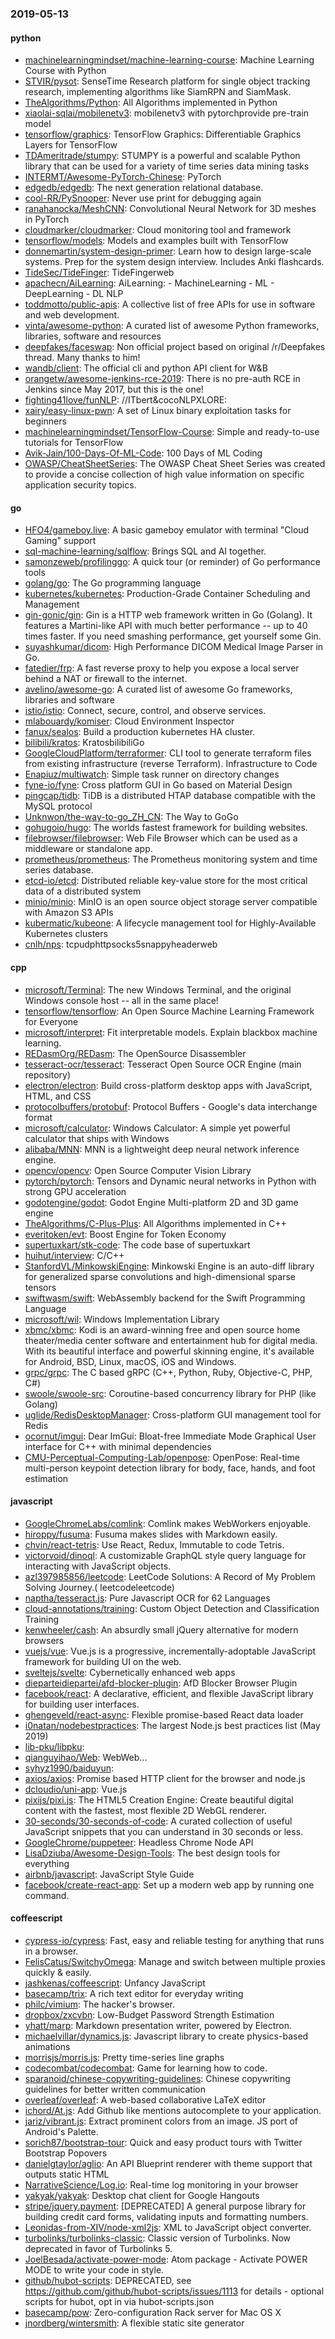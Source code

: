 ### 2019-05-13

#### python
* [machinelearningmindset/machine-learning-course](https://github.com/machinelearningmindset/machine-learning-course):  Machine Learning Course with Python
* [STVIR/pysot](https://github.com/STVIR/pysot): SenseTime Research platform for single object tracking research, implementing algorithms like SiamRPN and SiamMask.
* [TheAlgorithms/Python](https://github.com/TheAlgorithms/Python): All Algorithms implemented in Python
* [xiaolai-sqlai/mobilenetv3](https://github.com/xiaolai-sqlai/mobilenetv3): mobilenetv3 with pytorchprovide pre-train model
* [tensorflow/graphics](https://github.com/tensorflow/graphics): TensorFlow Graphics: Differentiable Graphics Layers for TensorFlow
* [TDAmeritrade/stumpy](https://github.com/TDAmeritrade/stumpy): STUMPY is a powerful and scalable Python library that can be used for a variety of time series data mining tasks
* [INTERMT/Awesome-PyTorch-Chinese](https://github.com/INTERMT/Awesome-PyTorch-Chinese): PyTorch
* [edgedb/edgedb](https://github.com/edgedb/edgedb): The next generation relational database.
* [cool-RR/PySnooper](https://github.com/cool-RR/PySnooper): Never use print for debugging again
* [ranahanocka/MeshCNN](https://github.com/ranahanocka/MeshCNN): Convolutional Neural Network for 3D meshes in PyTorch
* [cloudmarker/cloudmarker](https://github.com/cloudmarker/cloudmarker): Cloud monitoring tool and framework
* [tensorflow/models](https://github.com/tensorflow/models): Models and examples built with TensorFlow
* [donnemartin/system-design-primer](https://github.com/donnemartin/system-design-primer): Learn how to design large-scale systems. Prep for the system design interview. Includes Anki flashcards.
* [TideSec/TideFinger](https://github.com/TideSec/TideFinger): TideFingerweb
* [apachecn/AiLearning](https://github.com/apachecn/AiLearning): AiLearning:  - MachineLearning - ML - DeepLearning - DL NLP
* [toddmotto/public-apis](https://github.com/toddmotto/public-apis): A collective list of free APIs for use in software and web development.
* [vinta/awesome-python](https://github.com/vinta/awesome-python): A curated list of awesome Python frameworks, libraries, software and resources
* [deepfakes/faceswap](https://github.com/deepfakes/faceswap): Non official project based on original /r/Deepfakes thread. Many thanks to him!
* [wandb/client](https://github.com/wandb/client): The official cli and python API client for W&B
* [orangetw/awesome-jenkins-rce-2019](https://github.com/orangetw/awesome-jenkins-rce-2019): There is no pre-auth RCE in Jenkins since May 2017, but this is the one!
* [fighting41love/funNLP](https://github.com/fighting41love/funNLP): //ITbert&cocoNLPXLORE:
* [xairy/easy-linux-pwn](https://github.com/xairy/easy-linux-pwn): A set of Linux binary exploitation tasks for beginners
* [machinelearningmindset/TensorFlow-Course](https://github.com/machinelearningmindset/TensorFlow-Course): Simple and ready-to-use tutorials for TensorFlow
* [Avik-Jain/100-Days-Of-ML-Code](https://github.com/Avik-Jain/100-Days-Of-ML-Code): 100 Days of ML Coding
* [OWASP/CheatSheetSeries](https://github.com/OWASP/CheatSheetSeries): The OWASP Cheat Sheet Series was created to provide a concise collection of high value information on specific application security topics.

#### go
* [HFO4/gameboy.live](https://github.com/HFO4/gameboy.live):  A basic gameboy emulator with terminal "Cloud Gaming" support
* [sql-machine-learning/sqlflow](https://github.com/sql-machine-learning/sqlflow): Brings SQL and AI together.
* [samonzeweb/profilinggo](https://github.com/samonzeweb/profilinggo): A quick tour (or reminder) of Go performance tools
* [golang/go](https://github.com/golang/go): The Go programming language
* [kubernetes/kubernetes](https://github.com/kubernetes/kubernetes): Production-Grade Container Scheduling and Management
* [gin-gonic/gin](https://github.com/gin-gonic/gin): Gin is a HTTP web framework written in Go (Golang). It features a Martini-like API with much better performance -- up to 40 times faster. If you need smashing performance, get yourself some Gin.
* [suyashkumar/dicom](https://github.com/suyashkumar/dicom): High Performance DICOM Medical Image Parser in Go.
* [fatedier/frp](https://github.com/fatedier/frp): A fast reverse proxy to help you expose a local server behind a NAT or firewall to the internet.
* [avelino/awesome-go](https://github.com/avelino/awesome-go): A curated list of awesome Go frameworks, libraries and software
* [istio/istio](https://github.com/istio/istio): Connect, secure, control, and observe services.
* [mlabouardy/komiser](https://github.com/mlabouardy/komiser):  Cloud Environment Inspector  
* [fanux/sealos](https://github.com/fanux/sealos): Build a production kubernetes HA cluster.
* [bilibili/kratos](https://github.com/bilibili/kratos): KratosbilibiliGo
* [GoogleCloudPlatform/terraformer](https://github.com/GoogleCloudPlatform/terraformer): CLI tool to generate terraform files from existing infrastructure (reverse Terraform). Infrastructure to Code
* [Enapiuz/multiwatch](https://github.com/Enapiuz/multiwatch): Simple task runner on directory changes
* [fyne-io/fyne](https://github.com/fyne-io/fyne): Cross platform GUI in Go based on Material Design
* [pingcap/tidb](https://github.com/pingcap/tidb): TiDB is a distributed HTAP database compatible with the MySQL protocol
* [Unknwon/the-way-to-go_ZH_CN](https://github.com/Unknwon/the-way-to-go_ZH_CN): The Way to GoGo 
* [gohugoio/hugo](https://github.com/gohugoio/hugo): The worlds fastest framework for building websites.
* [filebrowser/filebrowser](https://github.com/filebrowser/filebrowser):  Web File Browser which can be used as a middleware or standalone app.
* [prometheus/prometheus](https://github.com/prometheus/prometheus): The Prometheus monitoring system and time series database.
* [etcd-io/etcd](https://github.com/etcd-io/etcd): Distributed reliable key-value store for the most critical data of a distributed system
* [minio/minio](https://github.com/minio/minio): MinIO is an open source object storage server compatible with Amazon S3 APIs
* [kubermatic/kubeone](https://github.com/kubermatic/kubeone): A lifecycle management tool for Highly-Available Kubernetes clusters
* [cnlh/nps](https://github.com/cnlh/nps): tcpudphttpsocks5snappyheaderweb

#### cpp
* [microsoft/Terminal](https://github.com/microsoft/Terminal): The new Windows Terminal, and the original Windows console host -- all in the same place!
* [tensorflow/tensorflow](https://github.com/tensorflow/tensorflow): An Open Source Machine Learning Framework for Everyone
* [microsoft/interpret](https://github.com/microsoft/interpret): Fit interpretable models. Explain blackbox machine learning.
* [REDasmOrg/REDasm](https://github.com/REDasmOrg/REDasm): The OpenSource Disassembler
* [tesseract-ocr/tesseract](https://github.com/tesseract-ocr/tesseract): Tesseract Open Source OCR Engine (main repository)
* [electron/electron](https://github.com/electron/electron): Build cross-platform desktop apps with JavaScript, HTML, and CSS
* [protocolbuffers/protobuf](https://github.com/protocolbuffers/protobuf): Protocol Buffers - Google's data interchange format
* [microsoft/calculator](https://github.com/microsoft/calculator): Windows Calculator: A simple yet powerful calculator that ships with Windows
* [alibaba/MNN](https://github.com/alibaba/MNN): MNN is a lightweight deep neural network inference engine.
* [opencv/opencv](https://github.com/opencv/opencv): Open Source Computer Vision Library
* [pytorch/pytorch](https://github.com/pytorch/pytorch): Tensors and Dynamic neural networks in Python with strong GPU acceleration
* [godotengine/godot](https://github.com/godotengine/godot): Godot Engine  Multi-platform 2D and 3D game engine
* [TheAlgorithms/C-Plus-Plus](https://github.com/TheAlgorithms/C-Plus-Plus): All Algorithms implemented in C++
* [everitoken/evt](https://github.com/everitoken/evt): Boost Engine for Token Economy
* [supertuxkart/stk-code](https://github.com/supertuxkart/stk-code): The code base of supertuxkart
* [huihut/interview](https://github.com/huihut/interview):  C/C++
* [StanfordVL/MinkowskiEngine](https://github.com/StanfordVL/MinkowskiEngine): Minkowski Engine is an auto-diff library for generalized sparse convolutions and high-dimensional sparse tensors
* [swiftwasm/swift](https://github.com/swiftwasm/swift): WebAssembly backend for the Swift Programming Language
* [microsoft/wil](https://github.com/microsoft/wil): Windows Implementation Library
* [xbmc/xbmc](https://github.com/xbmc/xbmc): Kodi is an award-winning free and open source home theater/media center software and entertainment hub for digital media. With its beautiful interface and powerful skinning engine, it's available for Android, BSD, Linux, macOS, iOS and Windows.
* [grpc/grpc](https://github.com/grpc/grpc): The C based gRPC (C++, Python, Ruby, Objective-C, PHP, C#)
* [swoole/swoole-src](https://github.com/swoole/swoole-src):  Coroutine-based concurrency library for PHP (like Golang)
* [uglide/RedisDesktopManager](https://github.com/uglide/RedisDesktopManager):  Cross-platform GUI management tool for Redis
* [ocornut/imgui](https://github.com/ocornut/imgui): Dear ImGui: Bloat-free Immediate Mode Graphical User interface for C++ with minimal dependencies
* [CMU-Perceptual-Computing-Lab/openpose](https://github.com/CMU-Perceptual-Computing-Lab/openpose): OpenPose: Real-time multi-person keypoint detection library for body, face, hands, and foot estimation

#### javascript
* [GoogleChromeLabs/comlink](https://github.com/GoogleChromeLabs/comlink): Comlink makes WebWorkers enjoyable.
* [hiroppy/fusuma](https://github.com/hiroppy/fusuma): Fusuma makes slides with Markdown easily.
* [chvin/react-tetris](https://github.com/chvin/react-tetris): Use React, Redux, Immutable to code Tetris. 
* [victorvoid/dinoql](https://github.com/victorvoid/dinoql): A customizable GraphQL style query language for interacting with JavaScript objects.
* [azl397985856/leetcode](https://github.com/azl397985856/leetcode): LeetCode Solutions: A Record of My Problem Solving Journey.( leetcodeleetcode)
* [naptha/tesseract.js](https://github.com/naptha/tesseract.js): Pure Javascript OCR for 62 Languages 
* [cloud-annotations/training](https://github.com/cloud-annotations/training):  Custom Object Detection and Classification Training
* [kenwheeler/cash](https://github.com/kenwheeler/cash): An absurdly small jQuery alternative for modern browsers
* [vuejs/vue](https://github.com/vuejs/vue):  Vue.js is a progressive, incrementally-adoptable JavaScript framework for building UI on the web.
* [sveltejs/svelte](https://github.com/sveltejs/svelte): Cybernetically enhanced web apps
* [dieparteidiepartei/afd-blocker-plugin](https://github.com/dieparteidiepartei/afd-blocker-plugin): AfD Blocker Browser Plugin
* [facebook/react](https://github.com/facebook/react): A declarative, efficient, and flexible JavaScript library for building user interfaces.
* [ghengeveld/react-async](https://github.com/ghengeveld/react-async):  Flexible promise-based React data loader
* [i0natan/nodebestpractices](https://github.com/i0natan/nodebestpractices):  The largest Node.js best practices list (May 2019)
* [lib-pku/libpku](https://github.com/lib-pku/libpku): 
* [qianguyihao/Web](https://github.com/qianguyihao/Web): WebWeb...
* [syhyz1990/baiduyun](https://github.com/syhyz1990/baiduyun):  
* [axios/axios](https://github.com/axios/axios): Promise based HTTP client for the browser and node.js
* [dcloudio/uni-app](https://github.com/dcloudio/uni-app):  Vue.js 
* [pixijs/pixi.js](https://github.com/pixijs/pixi.js): The HTML5 Creation Engine: Create beautiful digital content with the fastest, most flexible 2D WebGL renderer.
* [30-seconds/30-seconds-of-code](https://github.com/30-seconds/30-seconds-of-code): A curated collection of useful JavaScript snippets that you can understand in 30 seconds or less.
* [GoogleChrome/puppeteer](https://github.com/GoogleChrome/puppeteer): Headless Chrome Node API
* [LisaDziuba/Awesome-Design-Tools](https://github.com/LisaDziuba/Awesome-Design-Tools): The best design tools for everything 
* [airbnb/javascript](https://github.com/airbnb/javascript): JavaScript Style Guide
* [facebook/create-react-app](https://github.com/facebook/create-react-app): Set up a modern web app by running one command.

#### coffeescript
* [cypress-io/cypress](https://github.com/cypress-io/cypress): Fast, easy and reliable testing for anything that runs in a browser.
* [FelisCatus/SwitchyOmega](https://github.com/FelisCatus/SwitchyOmega): Manage and switch between multiple proxies quickly & easily.
* [jashkenas/coffeescript](https://github.com/jashkenas/coffeescript): Unfancy JavaScript
* [basecamp/trix](https://github.com/basecamp/trix): A rich text editor for everyday writing
* [philc/vimium](https://github.com/philc/vimium): The hacker's browser.
* [dropbox/zxcvbn](https://github.com/dropbox/zxcvbn): Low-Budget Password Strength Estimation
* [yhatt/marp](https://github.com/yhatt/marp): Markdown presentation writer, powered by Electron.
* [michaelvillar/dynamics.js](https://github.com/michaelvillar/dynamics.js): Javascript library to create physics-based animations
* [morrisjs/morris.js](https://github.com/morrisjs/morris.js): Pretty time-series line graphs
* [codecombat/codecombat](https://github.com/codecombat/codecombat): Game for learning how to code.
* [sparanoid/chinese-copywriting-guidelines](https://github.com/sparanoid/chinese-copywriting-guidelines): Chinese copywriting guidelines for better written communication
* [overleaf/overleaf](https://github.com/overleaf/overleaf): A web-based collaborative LaTeX editor
* [ichord/At.js](https://github.com/ichord/At.js): Add Github like mentions autocomplete to your application.
* [jariz/vibrant.js](https://github.com/jariz/vibrant.js): Extract prominent colors from an image. JS port of Android's Palette.
* [sorich87/bootstrap-tour](https://github.com/sorich87/bootstrap-tour): Quick and easy product tours with Twitter Bootstrap Popovers
* [danielgtaylor/aglio](https://github.com/danielgtaylor/aglio): An API Blueprint renderer with theme support that outputs static HTML
* [NarrativeScience/Log.io](https://github.com/NarrativeScience/Log.io): Real-time log monitoring in your browser
* [yakyak/yakyak](https://github.com/yakyak/yakyak): Desktop chat client for Google Hangouts
* [stripe/jquery.payment](https://github.com/stripe/jquery.payment): [DEPRECATED] A general purpose library for building credit card forms, validating inputs and formatting numbers.
* [Leonidas-from-XIV/node-xml2js](https://github.com/Leonidas-from-XIV/node-xml2js): XML to JavaScript object converter.
* [turbolinks/turbolinks-classic](https://github.com/turbolinks/turbolinks-classic): Classic version of Turbolinks. Now deprecated in favor of Turbolinks 5.
* [JoelBesada/activate-power-mode](https://github.com/JoelBesada/activate-power-mode): Atom package - Activate POWER MODE to write your code in style.
* [github/hubot-scripts](https://github.com/github/hubot-scripts): DEPRECATED, see https://github.com/github/hubot-scripts/issues/1113 for details - optional scripts for hubot, opt in via hubot-scripts.json
* [basecamp/pow](https://github.com/basecamp/pow): Zero-configuration Rack server for Mac OS X
* [jnordberg/wintersmith](https://github.com/jnordberg/wintersmith): A flexible static site generator
